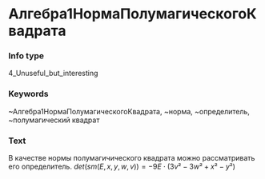 # Алгебра1НормаПолумагическогоКвадрата
### Info type
4_Unuseful_but_interesting
### Keywords
~Алгебра1НормаПолумагическогоКвадрата, ~норма, ~определитель, ~полумагический квадрат
### Text
В качестве нормы полумагичического квадрата можно рассматривать его определитель.
$det(sm(E, x, y, w, v)) = -9E \cdot (3v² - 3w² + x² - y²)$
```

